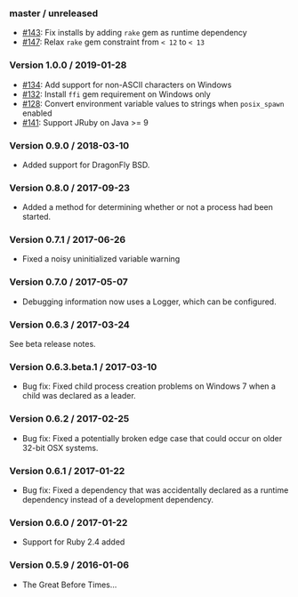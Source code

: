 ### master / unreleased

* [#143](https://github.com/enkessler/childprocess/pull/144): Fix installs by adding `rake` gem as runtime dependency
* [#147](https://github.com/enkessler/childprocess/pull/147): Relax `rake` gem constraint from `< 12` to `< 13`

### Version 1.0.0 / 2019-01-28

* [#134](https://github.com/enkessler/childprocess/pull/134): Add support for non-ASCII characters on Windows
* [#132](https://github.com/enkessler/childprocess/pull/132): Install `ffi` gem requirement on Windows only
* [#128](https://github.com/enkessler/childprocess/issues/128): Convert environment variable values to strings when `posix_spawn` enabled
* [#141](https://github.com/enkessler/childprocess/pull/141): Support JRuby on Java >= 9

### Version 0.9.0 / 2018-03-10

* Added support for DragonFly BSD.


### Version 0.8.0 / 2017-09-23

* Added a method for determining whether or not a process had been started.


### Version 0.7.1 / 2017-06-26

* Fixed a noisy uninitialized variable warning


### Version 0.7.0 / 2017-05-07

* Debugging information now uses a Logger, which can be configured.


### Version 0.6.3 / 2017-03-24

See beta release notes.


### Version 0.6.3.beta.1 / 2017-03-10

* Bug fix: Fixed child process creation problems on Windows 7 when a child was declared as a leader.


### Version 0.6.2 / 2017-02-25

* Bug fix: Fixed a potentially broken edge case that could occur on older 32-bit OSX systems.


### Version 0.6.1 / 2017-01-22

* Bug fix: Fixed a dependency that was accidentally declared as a runtime
  dependency instead of a development dependency.


### Version 0.6.0 / 2017-01-22

* Support for Ruby 2.4 added


### Version 0.5.9 / 2016-01-06

* The Great Before Times...

